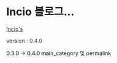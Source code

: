 # Incio 블로그...
[Incio's](https://inci-o.github.io)

version : 0.4.0

0.3.0 -> 0.4.0 main_category 및 permalink
